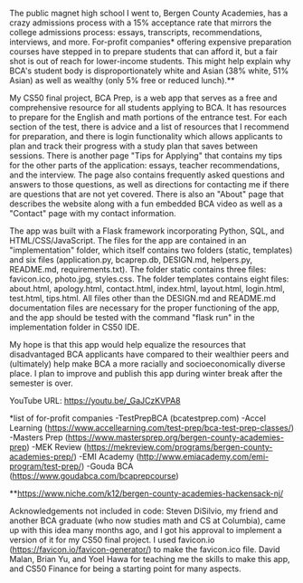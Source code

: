 The public magnet high school I went to, Bergen County Academies, has a crazy admissions process with a 15% acceptance rate that mirrors the college admissions
process: essays, transcripts, recommendations, interviews, and more. For-profit companies* offering expensive preparation courses have stepped in to prepare
students that can afford it, but a fair shot is out of reach for lower-income students. This might help explain why BCA's student body is disproportionately
white and Asian (38% white, 51% Asian) as well as wealthy (only 5% free or reduced lunch).**

My CS50 final project, BCA Prep, is a web app that serves as a free and comprehensive resource for all students applying to BCA. It has resources to prepare for
the English and math portions of the entrance test. For each section of the test, there is advice and a list of resources that I recommend for preparation, and
there is login functionality which allows applicants to plan and track their progress with a study plan that saves between sessions. There is another page "Tips
for Applying" that contains my tips for the other parts of the application: essays, teacher recommendations, and the interview. The page also contains frequently
asked questions and answers to those questions, as well as directions for contacting me if there are questions that are not yet covered. There is also an "About"
page that describes the website along with a fun embedded BCA video as well as a "Contact" page with my contact information.

The app was built with a Flask framework incorporating Python, SQL, and HTML/CSS/JavaScript. The files for the app are contained in an "implementation" folder,
which itself contains two folders (static, templates) and six files (application.py, bcaprep.db, DESIGN.md, helpers.py, README.md, requirements.txt). The folder
static contains three files: favicon.ico, photo.jpg, styles.css. The folder templates contains eight files: about.html, apology.html, contact.html, index.html,
layout.html, login.html, test.html, tips.html. All files other than the DESIGN.md and README.md documentation files are necessary for the proper functioning of
the app, and the app should be tested with the command "flask run" in the implementation folder in CS50 IDE.

My hope is that this app would help equalize the resources that disadvantaged BCA applicants have compared to their wealthier peers and (ultimately) help make BCA
a more racially and socioeconomically diverse place. I plan to improve and publish this app during winter break after the semester is over.

YouTube URL: https://youtu.be/_GaJCzKVPA8

*list of for-profit companies
-TestPrepBCA (bcatestprep.com)
-Accel Learning (https://www.accellearning.com/test-prep/bca-test-prep-classes/)
-Masters Prep (https://www.mastersprep.org/bergen-county-academies-prep)
-MEK Review (https://mekreview.com/programs/bergen-county-academies-prep/)
-EMI Academy (http://www.emiacademy.com/emi-program/test-prep/)
-Gouda BCA (https://www.goudabca.com/bcaprepcourse)

**https://www.niche.com/k12/bergen-county-academies-hackensack-nj/

Acknowledgements not included in code: Steven DiSilvio, my friend and another BCA graduate (who now studies math and CS at Columbia), came up with this idea many
months ago, and I got his approval to implement a version of it for my CS50 final project. I used favicon.io (https://favicon.io/favicon-generator/) to make the
favicon.ico file. David Malan, Brian Yu, and Yoel Hawa for teaching me the skills to make this app, and CS50 Finance for being a starting point for many aspects.
